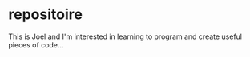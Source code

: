 # repositoire
This is Joel and I'm interested in learning to program and create useful pieces of code...
